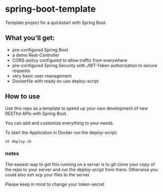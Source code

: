 # spring-boot-template

Template project for a quickstart with Spring Boot.

## What you'll get:

- pre-configured Spring Boot
- a demo Rest-Controller
- CORS-policy configured to allow traffic from everywhere
- pre-configured Spring Security with JWT-Token authorization to secure requests
- very basic user-management
- Dockerfile with ready-to-use deploy-script

## How to use

Use this repo as a template to speed up your own development of new RESTful APIs with Spring Boot.

You can add and customize everything to your needs.

To start the Application in Docker run the deploy-script:

```sh deploy.sh```

### notes

The easiest way to get this running on a server is to git clone your copy of the repo to your server and run the deploy-script from there.
Otherwise you could also ssh scp your files to the server.

Please keep in mind to change your token-secret
